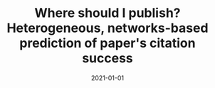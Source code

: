 ---
# Documentation: https://wowchemy.com/docs/managing-content/

title: Where should I publish? Heterogeneous, networks-based prediction of paper's citation
  success
subtitle: ''
summary: ''
authors:
- kleminski
- kazienko
- kajdanowicz
tags: []
categories: []
date: '2021-01-01'
lastmod: 2022-10-07T05:15:41Z
featured: false
draft: false

# Featured image
# To use, add an image named `featured.jpg/png` to your page's folder.
# Focal points: Smart, Center, TopLeft, Top, TopRight, Left, Right, BottomLeft, Bottom, BottomRight.
image:
  caption: ''
  focal_point: ''
  preview_only: false

# Projects (optional).
#   Associate this post with one or more of your projects.
#   Simply enter your project's folder or file name without extension.
#   E.g. `projects = ["internal-project"]` references `content/project/deep-learning/index.md`.
#   Otherwise, set `projects = []`.
projects: []
publishDate: '2022-10-07T05:15:39.688056Z'
publication_types:
- '2'
abstract: ''
publication: '*Journal of Informetrics*'
doi: 10.1016/j.joi.2021.101200
---